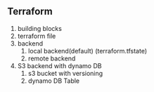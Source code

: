 ## Terraform 
   1. building blocks
   2. terraform file
   3. backend 
       1. local backend(default) (terraform.tfstate)
       2. remote backend  
   4. S3 backend with dynamo DB 
      1. s3 bucket with versioning 
      2. dynamo DB Table 